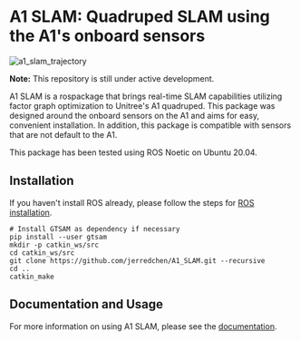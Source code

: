 # A1 SLAM: Quadruped SLAM using the A1's onboard sensors

![a1_slam_trajectory](media/a1_slam_trajectory.gif)

**Note:** This repository is still under active development.

A1 SLAM is a rospackage that brings real-time SLAM capabilities utilizing factor graph optimization to Unitree's A1 quadruped. This package was designed around the onboard sensors on the A1 and aims for easy, convenient installation. In addition, this package is compatible with sensors that are not default to the A1.

This package has been tested using ROS Noetic on Ubuntu 20.04.

## Installation

If you haven't install ROS already, please follow the steps for [ROS installation](http://wiki.ros.org/ROS/Installation).

```
# Install GTSAM as dependency if necessary
pip install --user gtsam
mkdir -p catkin_ws/src
cd catkin_ws/src
git clone https://github.com/jerredchen/A1_SLAM.git --recursive
cd ..
catkin_make
```

## Documentation and Usage

For more information on using A1 SLAM, please see the [documentation](http://a1-slam.rtfd.io).
